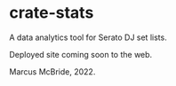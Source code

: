 # crate-stats
A data analytics tool for Serato DJ set lists.

Deployed site coming soon to the web.

Marcus McBride, 2022.
